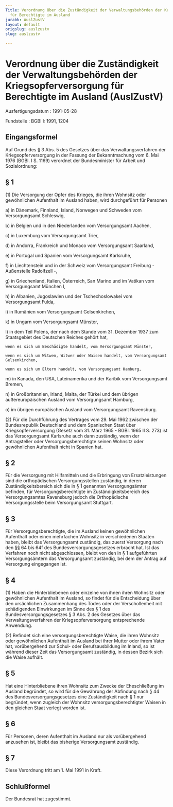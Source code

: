 ```yaml
---
Title: Verordnung über die Zuständigkeit der Verwaltungsbehörden der Kriegsopferversorgung
  für Berechtigte im Ausland
jurabk: AuslZustV
layout: default
origslug: auslzustv
slug: auslzustv

---
```


# Verordnung über die Zuständigkeit der Verwaltungsbehörden der Kriegsopferversorgung für Berechtigte im Ausland (AuslZustV)

Ausfertigungsdatum
:   1991-05-28

Fundstelle
:   BGBl I: 1991, 1204



## Eingangsformel

Auf Grund des § 3 Abs. 5 des Gesetzes über das Verwaltungsverfahren
der Kriegsopferversorgung in der Fassung der Bekanntmachung vom 6. Mai
1976 (BGBl. I S. 1169) verordnet der Bundesminister für Arbeit und
Sozialordnung:


## § 1

(1) Die Versorgung der Opfer des Krieges, die ihren Wohnsitz oder
gewöhnlichen Aufenthalt im Ausland haben, wird durchgeführt für
Personen

a)  in Dänemark, Finnland, Island, Norwegen und Schweden vom
    Versorgungsamt Schleswig,


b)  in Belgien und in den Niederlanden vom Versorgungsamt Aachen,


c)  in Luxemburg vom Versorgungsamt Trier,


d)  in Andorra, Frankreich und Monaco vom Versorgungsamt Saarland,


e)  in Portugal und Spanien vom Versorgungsamt Karlsruhe,


f)  in Liechtenstein und in der Schweiz vom Versorgungsamt Freiburg -
    Außenstelle Radolfzell -,


g)  in Griechenland, Italien, Österreich, San Marino und im Vatikan vom
    Versorgungsamt München I,


h)  in Albanien, Jugoslawien und der Tschechoslowakei vom Versorgungsamt
    Fulda,


i)  in Rumänien vom Versorgungsamt Gelsenkirchen,


k)  in Ungarn vom Versorgungsamt Münster,


l)  in dem Teil Polens, der nach dem Stande vom 31. Dezember 1937 zum
    Staatsgebiet des Deutschen Reiches gehört hat,

    wenn es sich um Beschädigte handelt, vom Versorgungsamt Münster,

    wenn es sich um Witwen, Witwer oder Waisen handelt, vom Versorgungsamt
    Gelsenkirchen,

    wenn es sich um Eltern handelt, vom Versorgungsamt Hamburg,


m)  in Kanada, den USA, Lateinamerika und der Karibik vom Versorgungsamt
    Bremen,


n)  in Großbritannien, Irland, Malta, der Türkei und dem übrigen
    außereuropäischen Ausland vom Versorgungsamt Hamburg,


o)  im übrigen europäischen Ausland vom Versorgungsamt Ravensburg.




(2) Für die Durchführung des Vertrages vom 29. Mai 1962 zwischen der
Bundesrepublik Deutschland und dem Spanischen Staat über
Kriegsopferversorgung (Gesetz vom 31. März 1965 - BGBl. 1965 II S.
273) ist das Versorgungsamt Karlsruhe auch dann zuständig, wenn der
Antragsteller oder Versorgungsberechtigte seinen Wohnsitz oder
gewöhnlichen Aufenthalt nicht in Spanien hat.


## § 2

Für die Versorgung mit Hilfsmitteln und die Erbringung von
Ersatzleistungen sind die orthopädischen Versorgungsstellen zuständig,
in deren Zuständigkeitsbereich sich die in § 1 genannten
Versorgungsämter befinden, für Versorgungsberechtigte im
Zuständigkeitsbereich des Versorgungsamtes Ravensburg jedoch die
Orthopädische Versorgungsstelle beim Versorgungsamt Stuttgart.


## § 3

Für Versorgungsberechtigte, die im Ausland keinen gewöhnlichen
Aufenthalt oder einen mehrfachen Wohnsitz in verschiedenen Staaten
haben, bleibt das Versorgungsamt zuständig, das zuerst Versorgung nach
den §§ 64 bis 64f des Bundesversorgungsgesetzes erbracht hat. Ist das
Verfahren noch nicht abgeschlossen, bleibt von den in § 1 aufgeführten
Versorgungsämtern das Versorgungsamt zuständig, bei dem der Antrag auf
Versorgung eingegangen ist.


## § 4

(1) Haben die Hinterbliebenen oder einzelne von ihnen ihren Wohnsitz
oder gewöhnlichen Aufenthalt im Ausland, so findet für die
Entscheidung über den ursächlichen Zusammenhang des Todes oder der
Verschollenheit mit schädigenden Einwirkungen im Sinne des § 1 des
Bundesversorgungsgesetzes § 3 Abs. 2 des Gesetzes über das
Verwaltungsverfahren der Kriegsopferversorgung entsprechende
Anwendung.

(2) Befindet sich eine versorgungsberechtigte Waise, die ihren
Wohnsitz oder gewöhnlichen Aufenthalt im Ausland bei ihrer Mutter oder
ihrem Vater hat, vorübergehend zur Schul- oder Berufsausbildung im
Inland, so ist während dieser Zeit das Versorgungsamt zuständig, in
dessen Bezirk sich die Waise aufhält.


## § 5

Hat eine Hinterbliebene ihren Wohnsitz zum Zwecke der Eheschließung im
Ausland begründet, so wird für die Gewährung der Abfindung nach § 44
des Bundesversorgungsgesetzes eine Zuständigkeit nach § 1 nur
begründet, wenn zugleich der Wohnsitz versorgungsberechtigter Waisen
in den gleichen Staat verlegt worden ist.


## § 6

Für Personen, deren Aufenthalt im Ausland nur als vorübergehend
anzusehen ist, bleibt das bisherige Versorgungsamt zuständig.


## § 7

Diese Verordnung tritt am 1. Mai 1991 in Kraft.


## Schlußformel

Der Bundesrat hat zugestimmt.

